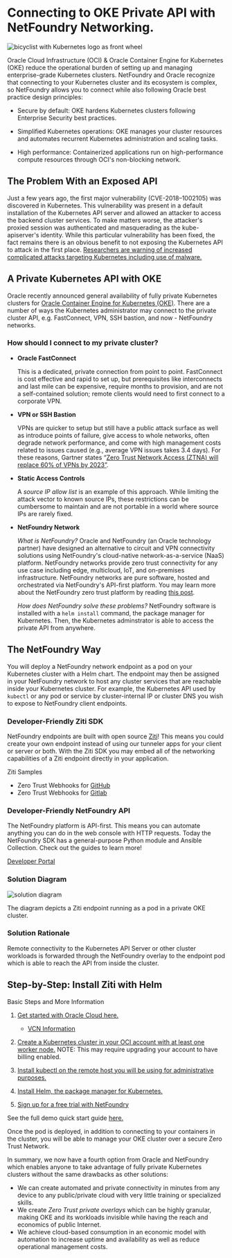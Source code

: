 
# Connecting to OKE Private API with NetFoundry Networking.

![bicyclist with Kubernetes logo as front wheel](basic/nfkubbiker.jpg)

Oracle Cloud Infrastructure (OCI) & Oracle Container Engine for Kubernetes (OKE) reduce the operational burden of setting up and managing enterprise-grade Kubernetes clusters. NetFoundry and Oracle recognize that connecting to your Kubernetes cluster and its ecosystem is complex, so NetFoundry allows you to connect while also following Oracle best practice design principles:

* Secure by default: OKE hardens Kubernetes clusters following Enterprise Security best practices.

* Simplified Kubernetes operations: OKE manages your cluster resources and automates recurrent Kubernetes administration and scaling tasks.

* High performance: Containerized applications run on high-performance compute resources through OCI's non-blocking network.

## The Problem With an Exposed API

Just a few years ago, the first major vulnerability (CVE-2018–1002105) was discovered in Kubernetes. This vulnerability was present in a default installation of the Kubernetes API server and allowed an attacker to access the backend cluster services. To make matters worse, the attacker's proxied session was authenticated and masquerading as the kube-apiserver's identity. While this particular vulnerability has been fixed, the fact remains there is an obvious benefit to not exposing the Kubernetes API to attack in the first place. [Researchers are warning of increased complicated attacks targeting Kubernetes including use of malware. ](https://threatpost.com/new-malware-hijacks-kubernetes-clusters-to-mine-monero/163629/)

## A Private Kubernetes API with OKE

Oracle recently announced general availability of fully private Kubernetes clusters for [Oracle Container Engine for Kubernetes (OKE)](https://blogs.oracle.com/cloud-infrastructure/announcing-private-kubernetes-clusters). There are a number of ways the Kubernetes administrator may connect to the private cluster API, e.g. FastConnect, VPN, SSH bastion, and now - NetFoundry networks.

### How should I connect to my private cluster?

* **Oracle FastConnect** 

    This is a dedicated, private connection from point to point. FastConnect is cost effective and rapid to set up, but prerequisites like interconnects and last mile can be expensive, require months to provision, and are not a self-contained solution; remote clients would need to first connect to a corporate VPN.

* **VPN or SSH Bastion**

    VPNs are quicker to setup but still have a public attack surface as well as introduce points of failure, give access to whole networks, often degrade network performance, and come with high management costs related to issues caused (e.g., average VPN issues takes 3.4 days). For these reasons, Gartner states “[Zero Trust Network Access (ZTNA) will replace 60% of VPNs by 2023”](https://www.gartner.com/teamsiteanalytics/servePDF?g=/imagesrv/media-products/pdf/Qi-An-Xin/Qi-An-Xin-1-1OKONUN2.pdf).

* **Static Access Controls**

    A *source IP allow list* is an example of this approach. While limiting the attack vector to known source IPs, these restrictions can be cumbersome to maintain and are not portable in a world where source IPs are rarely fixed.

* **NetFoundry Network**

    *What is NetFoundry?* Oracle and NetFoundry (an Oracle technology partner) have designed an alternative to circuit and VPN connectivity solutions using NetFoundry's cloud-native network-as-a-service (NaaS) platform. NetFoundry networks provide zero trust connectivity for any use case including edge, multicloud, IoT, and on-premises infrastructure. NetFoundry networks are pure software, hosted and orchestrated via NetFoundry's API-first platform. You may learn more about the NetFoundry zero trust platform by reading [this post](https://blogs.oracle.com/cloud-infrastructure/zero-trust-network-access-with-netfoundry).
    
    *How does NetFoundry solve these problems?* NetFoundry software is installed with a `helm install` command, the package manager for Kubernetes. Then, the Kubernetes adminstrator is able to access the private API from anywhere.

## The NetFoundry Way

You will deploy a NetFoundry network endpoint as a pod on your Kubernetes cluster with a Helm chart. The endpoint may then be assigned in your NetFoundry network to host any cluster services that are reachable inside your Kubernetes cluster. For example, the Kubernetes API used by `kubectl` or any pod or service by cluster-internal IP or cluster DNS you wish to expose to NetFoundry client endpoints.

### Developer-Friendly Ziti SDK

NetFoundry endpoints are built with open source [Ziti](https://ziti.dev/)! This  means you could create your own endpoint instead of using our tunneler apps for your client or server or both. With the Ziti SDK you may embed all of the networking capabilities of a Ziti endpoint directly in your application.

Ziti Samples
<!-- TODO: need more samples here -->
* Zero Trust Webhooks for [GitHub](https://github.com/openziti/ziti-webhook-action)
* Zero Trust Webhooks for [Gitlab](https://github.com/openziti/ziti-gitlab-webhook)

### Developer-Friendly NetFoundry API

The NetFoundry platform is API-first. This means you can automate anything you can do in the web console with HTTP requests. Today the NetFoundry SDK has a general-purpose Python module and Ansible Collection. Check out the guides to learn more!

[Developer Portal](https://developer.netfoundry.io/)

### Solution Diagram

![solution diagram](screenshot/oci-k8s-with-GIT.png)

The diagram depicts a Ziti endpoint running as a pod in a private OKE cluster.

### Solution Rationale

Remote connectivity to the Kubernetes API Server or other cluster workloads is forwarded through the NetFoundry overlay to the endpoint pod which is able to reach the API from inside the cluster.

## Step-by-Step: Install Ziti with Helm

Basic Steps and More Information

1. [Get started with Oracle Cloud here.](https://www.oracle.com/cloud/free/)
    - [VCN Information](https://docs.oracle.com/en-us/iaas/Content/GSG/Tasks/creatingnetwork.htm)
    
2. [Create a Kubernetes cluster in your OCI account with at least one worker node.](https://docs.oracle.com/en-us/iaas/Content/ContEng/Tasks/contengcreatingclusterusingoke.htm)
NOTE: This may require upgrading your account to have billing enabled.
3. [Install kubectl on the remote host you will be using for administrative purposes.](https://kubernetes.io/docs/tasks/tools/)
4. [Install Helm, the package manager for Kubernetes.](https://helm.sh/docs/intro/quickstart/)
5. [Sign up for a free trial with NetFoundry](https://nfconsole.io/signup)

See the full demo quick start guide [here.](https://developer.netfoundry.io/guides/kubernetes/)

Once the pod is deployed, in addition to connecting to your containers in the cluster, you will be able to manage your OKE cluster over a secure Zero Trust Network.

In summary, we now have a fourth option from Oracle and NetFoundry which enables anyone to take advantage of fully private Kubernetes clusters without the same drawbacks as other solutions:

* We can create automated and private connectivity in minutes from any device to any public/private cloud with very little training or specialized skills.
* We create *Zero Trust private overlays* which can be highly granular, making OKE and its workloads invisible while having the reach and economics of public Internet.
* We achieve cloud-based consumption in an economic model with automation to increase uptime and availability as well as reduce operational management costs.

